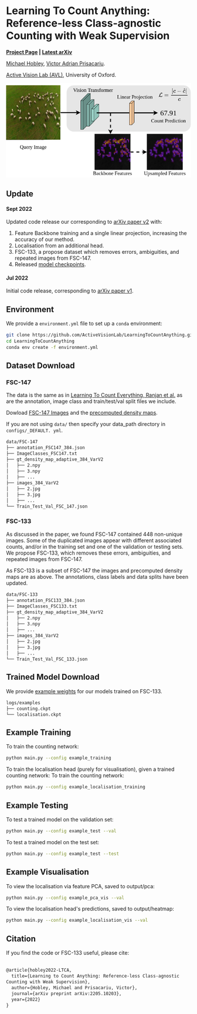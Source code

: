 # Learning To Count Anything: Reference-less Class-agnostic Counting with Weak Supervision
**[Project Page](https://countinganything.active.vision/) |
[Latest arXiv](https://arxiv.org/abs/2205.10203)**

[Michael Hobley](https://scholar.google.co.uk/citations?user=2EftbyIAAAAJ&hl=en), 
[Victor Adrian Prisacariu](http://www.robots.ox.ac.uk/~victor/). 

[Active Vision Lab (AVL)](https://www.robots.ox.ac.uk/~lav/),
University of Oxford.

![image](pipeline.png)


## Update
#### Sept 2022
Updated code release our corresponding to [arXiv paper v2](https://arxiv.org/abs/2205.10203) with:
  1. Feature Backbone training and a single linear projection, increasing the accuracy of our method.
  2. Localisation from an additional head.
  3. FSC-133, a propose dataset which removes errors, ambiguities, and repeated images from FSC-147.
  4. Released [model checkpoints](https://drive.google.com/drive/folders/1WdMk98Ujw-QWbYwRNLzQ0jxiqi4Hpt8-?usp=sharing).

#### Jul 2022
Initial code release, corresponding to [arXiv paper v1](https://arxiv.org/abs/2205.10203v1).


## Environment

We provide a `environment.yml` file to set up a `conda` environment:

```sh
git clone https://github.com/ActiveVisionLab/LearningToCountAnything.git
cd LearningToCountAnything
conda env create -f environment.yml
```

## Dataset Download 
### FSC-147
The data is the same as in [Learning To Count Everything, Ranjan et al.](https://github.com/cvlab-stonybrook/LearningToCountEverything) as are the annotation, image class and train/test/val split files we include.

Dowload [FSC-147 Images](https://drive.google.com/file/d/1ymDYrGs9DSRicfZbSCDiOu0ikGDh5k6S/view?usp=sharing) and the [precomputed density maps](https://archive.org/details/FSC147-GT).

If you are not using `data/` then specify your data_path directory in `configs/_DEFAULT.
yml`.


```
data/FSC-147
├── annotation_FSC147_384.json
├── ImageClasses_FSC147.txt
├── gt_density_map_adaptive_384_VarV2
│   ├── 2.npy
│   ├── 3.npy
│   ├── ...
├── images_384_VarV2
│   ├── 2.jpg
│   ├── 3.jpg
│   ├── ...
└── Train_Test_Val_FSC_147.json
```

### FSC-133
As discussed in the paper, we found FSC-147 contained 448 non-unique images. Some of the duplicated images appear with different associated counts, and/or in the training set and one
of the validation or testing sets.
We propose FSC-133, which removes these errors, ambiguities, and repeated images from FSC-147. 

As FSC-133 is a subset of FSC-147 the images and precomputed density maps are as above. The annotations, class labels and data splits have been updated.

```
data/FSC-133
├── annotation_FSC133_384.json
├── ImageClasses_FSC133.txt
├── gt_density_map_adaptive_384_VarV2
│   ├── 2.npy
│   ├── 3.npy
│   ├── ...
├── images_384_VarV2
│   ├── 2.jpg
│   ├── 3.jpg
│   ├── ...
└── Train_Test_Val_FSC_133.json
```
## Trained Model Download 
We provide [example weights](https://drive.google.com/drive/folders/1WdMk98Ujw-QWbYwRNLzQ0jxiqi4Hpt8-?usp=sharing)
 for our models trained on FSC-133.

 ```
logs/examples
├── counting.ckpt
└── localisation.ckpt
```

## Example Training 

To train the counting network:
```sh
python main.py --config example_training
```

To train the localisation head (purely for visualisation), given a trained counting network:
To train the counting network:
```sh
python main.py --config example_localisation_training
```

## Example Testing
To test a trained model on the validation set: 

```sh
python main.py --config example_test --val
```
To test a trained model on the test set: 

```sh
python main.py --config example_test --test
```

## Example Visualisation
To view the localisation via feature PCA, saved to output/pca: 
```sh
python main.py --config example_pca_vis --val
```

To view the localisation head's predictions, saved to output/heatmap: 
```sh
python main.py --config example_localisation_vis --val
```


## Citation

If you find the code or FSC-133 useful, please cite:
```

@article{hobley2022-LTCA,
  title={Learning to Count Anything: Reference-less Class-agnostic Counting with Weak Supervision},
  author={Hobley, Michael and Prisacariu, Victor},
  journal={arXiv preprint arXiv:2205.10203},
  year={2022}
}
```
